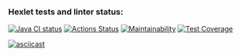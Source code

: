### Hexlet tests and linter status:
[![Java CI status](https://github.com/ArtemB91/java-project-lvl2/actions/workflows/java-ci.yml/badge.svg)](https://github.com/ArtemB91/java-project-lvl2/actions)
[![Actions Status](https://github.com/ArtemB91/java-project-lvl2/workflows/hexlet-check/badge.svg)](https://github.com/ArtemB91/java-project-lvl2/actions)
[![Maintainability](https://api.codeclimate.com/v1/badges/f2147d842c56a354df99/maintainability)](https://codeclimate.com/github/ArtemB91/java-project-lvl2/maintainability)
[![Test Coverage](https://api.codeclimate.com/v1/badges/f2147d842c56a354df99/test_coverage)](https://codeclimate.com/github/ArtemB91/java-project-lvl2/test_coverage)

[![asciicast](https://asciinema.org/a/2qjJDlDG2nOtjGDkssBan31dl.svg)](https://asciinema.org/a/2qjJDlDG2nOtjGDkssBan31dl)